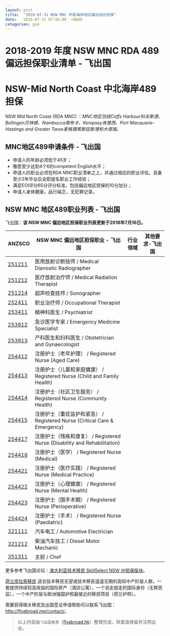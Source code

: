 ```yaml
---
layout: post
title:  "2018-07-31 NSW MNC 中南海岸地区偏远地区担保"
date:   2018-07-31 07:56:00  +0800
categories: gsm
---
```

  
# 2018-2019 年度 NSW MNC RDA 489 偏远担保职业清单 - 飞出国
  
# NSW-Mid North Coast 中北海岸489担保

NSW Mid North Coast (RDA MNC) ：*MNC地区包括Coffs Harbour科夫斯港、Bellingen贝林根、Nambucca南布卡、Kempsey肯普西、Port Macquarie-Hastings and Greater Taree麦格理黑斯廷斯港和大塔瑞。*

## MNC地区489申请条件 - 飞出国

* 申请人的年龄必须低于45岁；
* 雅思至少达到4个6的competent English水平；
* 申请人的职业必须在RDA MNC职业清单之上，并通过相应的职业评估，具备至少2年毕业后全职提名职业工作经验；
* 满足EOI评分65分评分标准，包括偏远地区担保的10分加分；
* 申请人身体健康，品行端正，无犯罪记录。

## NSW MNC 地区489职业列表 - 飞出国

飞出国：**该 NSW MNC 偏远地区担保职业列表更新于2018年7月16日。**
  
ANZSCO | NSW MNC 偏远地区担保职业 - 飞出国 | 行业领域 | 其他要求-飞出国
----- | --------------------------- | ------- | --------------
[251211] | 医用放射诊断技师 / Medical Dianostic Radiographer 
[251212] | 医疗放射治疗师 / Medical Radiation Therapist 
[251214] | 超声检查技师 / Sonographer 
[252411] | 职业治疗师 / Occupational Therapist 
[253411] | 精神科医生 / Psychiatrist 
[253912] | 急诊医学专家 / Emergency Medicine Specialist 
[253913] | 产科医生和妇科医生 / Obstetrician and Gynaecologist 
[254412] | 注册护士（老年护理） / Registered Nurse (Aged Care) 
[254413] | 注册护士（儿童和家庭健康） / Registered Nurse (Child and Family Health) 
[254414] | 注册护士（社区卫生服务） / Registered Nurse (Community Health) 
[254415] | 注册护士（重症监护和紧急） / Registered Nurse (Critical Care & Emergency) 
[254417] | 注册护士（残疾和康复） / Registered Nurse (Disability and Rehabilitation) 
[254418] | 注册护士（医学） / Registered Nurse (Medical) 
[254421] | 注册护士（医疗实践） / Registered Nurse (Medical Practice) 
[254422] | 注册护士（心理健康） / Registered Nurse (Mental Health) 
[254423] | 注册护士（围手术期） / Registered Nurse (Perioperative) 
[254424] | 注册护士（手术） / Registered Nurse (Paediatric) 
[321111] | 汽车电工 / Automotive Electrician 
[321212] | 柴油汽车技工 / Diesel Motor Mechanic 
[351311] | 主厨 / Chef 

更多参考飞出国论坛：[澳大利亚技术移民 SkillSelect NSW 州担保版块](http://bbs.fcgvisa.com/c/skillselect/nsw)。  

[荷兰库拉索移民](http://www.flyabroad.hk/curacao) 适合技术移民无望或技术移民遥遥无期的高知中产阶层人群。一套提供持续较高收益的国际房产（酒店公寓），一个说走就走的国际身份（无移民监），一个中产阶层与欧洲强国护照最接近的移民项目（荷兰护照）。

需要获得相关移民及出国签证申请帮助可以联系飞出国： <a href="http://flyabroad.me/contact" target="_blank">http://flyabroad.me/contact/</a>。

> 以上内容由`飞出国香港`（<a href="http://flyabroad.hk/" target="_blank">flyabroad.hk</a>）整理完成，转载请保留并注明出处。

[251211]: http://bbs.fcgvisa.com/t/flyabroad/1469?target=blank
[251212]: http://bbs.fcgvisa.com/t/flyabroad/1468?target=blank
[251214]: http://bbs.fcgvisa.com/t/flyabroad/1466?target=blank
[252411]: http://bbs.fcgvisa.com/t/flyabroad/1445?target=blank
[253411]: http://bbs.fcgvisa.com/t/flyabroad/1418?target=blank
[253912]: http://bbs.fcgvisa.com/t/flyabroad/1397?target=blank
[253913]: http://bbs.fcgvisa.com/t/flyabroad/1395?target=blank
[254412]: http://bbs.fcgvisa.com/t/flyabroad/1360?target=blank
[254413]: http://bbs.fcgvisa.com/t/flyabroad/1357?target=blank
[254414]: http://bbs.fcgvisa.com/t/flyabroad/1354?target=blank
[254415]: http://bbs.fcgvisa.com/t/flyabroad/1308?target=blank
[254417]: http://bbs.fcgvisa.com/t/flyabroad/1306?target=blank
[254418]: http://bbs.fcgvisa.com/t/flyabroad/1304?target=blank
[254421]: http://bbs.fcgvisa.com/t/flyabroad/1302?target=blank
[254422]: http://bbs.fcgvisa.com/t/flyabroad/1300?target=blank
[254423]: http://bbs.fcgvisa.com/t/flyabroad/1299?target=blank
[254424]: http://bbs.fcgvisa.com/t/flyabroad/1298?target=blank
[321111]: http://bbs.fcgvisa.com/t/flyabroad/1200?target=blank
[321212]: http://bbs.fcgvisa.com/t/flyabroad/1202?target=blank
[351311]: http://bbs.fcgvisa.com/t/flyabroad/1325?target=blank
